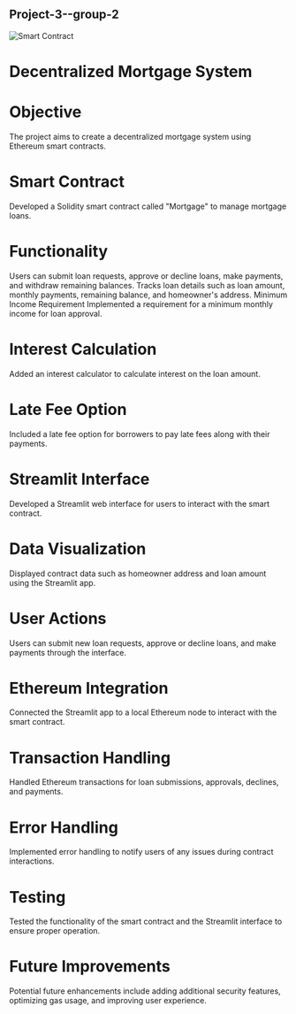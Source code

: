 ## Project-3--group-2

![Smart Contract](https://pixelplex.io/wp-content/uploads/2023/08/smart-contract-use-cases-meta.jpg)


# Decentralized Mortgage System
# Objective
The project aims to create a decentralized mortgage system using Ethereum smart contracts.

# Smart Contract
Developed a Solidity smart contract called "Mortgage" to manage mortgage loans.


# Functionality
Users can submit loan requests, approve or decline loans, make payments, and withdraw remaining balances.
Tracks loan details such as loan amount, monthly payments, remaining balance, and homeowner's address.
Minimum Income Requirement
Implemented a requirement for a minimum monthly income for loan approval.

# Interest Calculation
Added an interest calculator to calculate interest on the loan amount.

# Late Fee Option
Included a late fee option for borrowers to pay late fees along with their payments.

# Streamlit Interface
Developed a Streamlit web interface for users to interact with the smart contract.

# Data Visualization
Displayed contract data such as homeowner address and loan amount using the Streamlit app.

# User Actions
Users can submit new loan requests, approve or decline loans, and make payments through the interface.

# Ethereum Integration
Connected the Streamlit app to a local Ethereum node to interact with the smart contract.

# Transaction Handling
Handled Ethereum transactions for loan submissions, approvals, declines, and payments.

# Error Handling
Implemented error handling to notify users of any issues during contract interactions.

# Testing
Tested the functionality of the smart contract and the Streamlit interface to ensure proper operation.

# Future Improvements
Potential future enhancements include adding additional security features, optimizing gas usage, and improving user experience.
